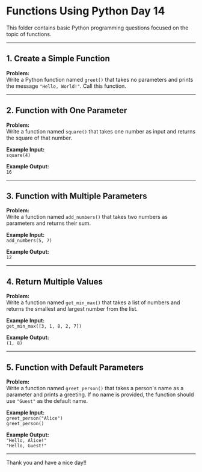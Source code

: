 # Functions Using Python **Day 14**

This folder contains basic Python programming questions focused on the topic of functions.

---

## 1. Create a Simple Function

**Problem:**  
Write a Python function named `greet()` that takes no parameters and prints the message `"Hello, World!"`. Call this function.

---

## 2. Function with One Parameter

**Problem:**  
Write a function named `square()` that takes one number as input and returns the square of that number.

**Example Input:**  
`square(4)`  

**Example Output:**  
`16`

---

## 3. Function with Multiple Parameters

**Problem:**  
Write a function named `add_numbers()` that takes two numbers as parameters and returns their sum.

**Example Input:**  
`add_numbers(5, 7)`  

**Example Output:**  
`12`

---

## 4. Return Multiple Values

**Problem:**  
Write a function named `get_min_max()` that takes a list of numbers and returns the smallest and largest number from the list.

**Example Input:**  
`get_min_max([3, 1, 8, 2, 7])`  

**Example Output:**  
`(1, 8)`

---

## 5. Function with Default Parameters

**Problem:**  
Write a function named `greet_person()` that takes a person's name as a parameter and prints a greeting. If no name is provided, the function should use `"Guest"` as the default name.

**Example Input:**  
`greet_person("Alice")`  
`greet_person()`  

**Example Output:**  
`"Hello, Alice!"`  
`"Hello, Guest!"`

---

Thank you and have a nice day!!
